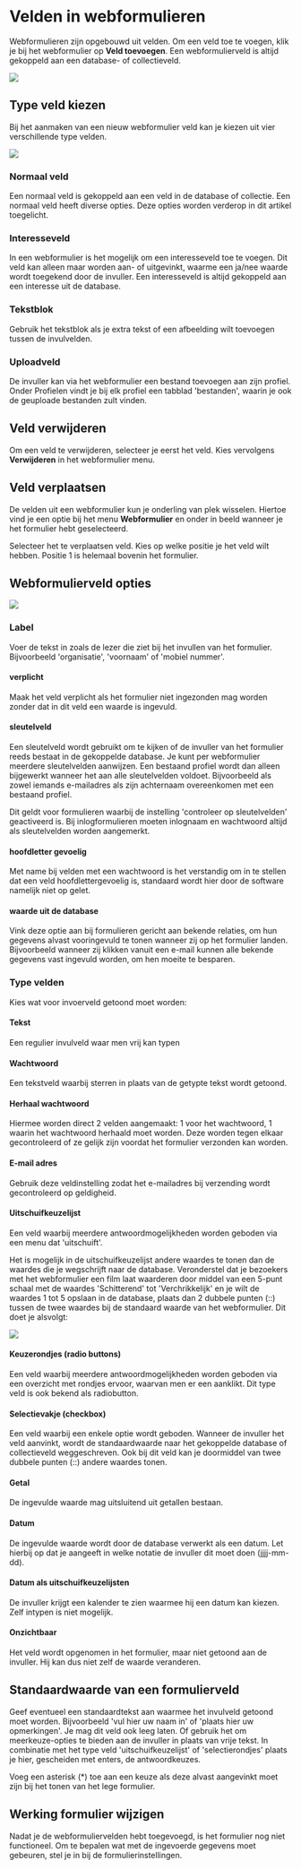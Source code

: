 # Velden in webformulieren

Webformulieren zijn opgebouwd uit velden. Om een veld toe te voegen,
klik je bij het webformulier op **Veld toevoegen**. Een webformulierveld
is altijd gekoppeld aan een database- of collectieveld.

![](../images/formuliervelden.png)

Type veld kiezen
----------------

Bij het aanmaken van een nieuw webformulier veld kan je kiezen uit vier
verschillende type velden.

![](../images/selecteerveldtype.png)

### Normaal veld

Een normaal veld is gekoppeld aan een veld in de database of collectie.
Een normaal veld heeft diverse opties. Deze opties worden verderop in
dit artikel toegelicht.

### Interesseveld

In een webformulier is het mogelijk om een interesseveld toe te voegen.
Dit veld kan alleen maar worden aan- of uitgevinkt, waarme een ja/nee
waarde wordt toegekend door de invuller. Een interesseveld is altijd
gekoppeld aan een interesse uit de database.

### Tekstblok

Gebruik het tekstblok als je extra tekst of een afbeelding wilt
toevoegen tussen de invulvelden.

### Uploadveld

De invuller kan via het webformulier een bestand toevoegen aan
zijn profiel. Onder Profielen vindt je bij elk profiel een tabblad
'bestanden', waarin je ook de geuploade bestanden zult vinden.

Veld verwijderen
----------------

Om een veld te verwijderen, selecteer je eerst het veld. Kies vervolgens
**Verwijderen** in het webformulier menu.

Veld verplaatsen
----------------

De velden uit een webformulier kun je onderling van plek wisselen.
Hiertoe vind je een optie bij het menu **Webformulier** en onder in
beeld wanneer je het formulier hebt geselecteerd.

Selecteer het te verplaatsen veld. Kies op welke positie je het veld
wilt hebben. Positie 1 is helemaal bovenin het formulier.

Webformulierveld opties
-----------------------

![](../images/formulierveldopties.png)

### Label

Voer de tekst in zoals de lezer die ziet bij het invullen van het
formulier. Bijvoorbeeld 'organisatie', 'voornaam' of 'mobiel nummer'.

#### verplicht

Maak het veld verplicht als het formulier niet ingezonden mag worden
zonder dat in dit veld een waarde is ingevuld. 

#### sleutelveld

Een sleutelveld wordt gebruikt om te kijken of de invuller van het
formulier reeds bestaat in de gekoppelde database. Je kunt per
webformulier meerdere sleutelvelden aanwijzen. Een bestaand profiel
wordt dan alleen bijgewerkt wanneer het aan alle sleutelvelden voldoet.
Bijvoorbeeld als zowel iemands e-mailadres als zijn achternaam
overeenkomen met een bestaand profiel.

Dit geldt voor formulieren waarbij de instelling 'controleer op
sleutelvelden'
geactiveerd is. Bij inlogformulieren moeten inlognaam en wachtwoord
altijd als sleutelvelden worden aangemerkt.

#### hoofdletter gevoelig

Met name bij velden met een wachtwoord is het verstandig om in te
stellen dat een veld hoofdlettergevoelig is, standaard wordt hier door
de software namelijk niet op gelet.

#### waarde uit de database

Vink deze optie aan bij formulieren gericht aan bekende relaties, om hun
gegevens alvast vooringevuld te tonen wanneer zij op het formulier
landen. Bijvoorbeeld wanneer zij klikken vanuit een e-mail kunnen alle
bekende gegevens vast ingevuld worden, om hen moeite te besparen.

### Type velden

Kies wat voor invoerveld getoond moet worden:

#### Tekst

Een regulier invulveld waar men vrij kan typen

#### Wachtwoord

Een tekstveld waarbij sterren in plaats van de getypte tekst wordt
getoond.

#### Herhaal wachtwoord

Hiermee worden direct 2 velden aangemaakt: 1 voor het wachtwoord, 1
waarin het wachtwoord herhaald moet worden. Deze worden tegen elkaar
gecontroleerd of ze gelijk zijn voordat het formulier verzonden kan
worden.

#### E-mail adres

Gebruik deze veldinstelling zodat het e-mailadres bij verzending wordt
gecontroleerd op geldigheid.

#### Uitschuifkeuzelijst

Een veld waarbij meerdere antwoordmogelijkheden worden geboden via een
menu dat 'uitschuift'.

Het is mogelijk in de uitschuifkeuzelijst andere waardes te tonen dan de
waardes die je wegschrijft naar de database. Veronderstel dat je
bezoekers met het webformulier een film laat waarderen door middel van
een 5-punt schaal met de waardes 'Schitterend' tot 'Verchrikkelijk' en
je wilt de waardes 1 tot 5 opslaan in de database, plaats dan 2 dubbele
punten (::) tussen de twee waardes bij de standaard waarde van het
webformulier. Dit doet je alsvolgt:

![](../images/meerkeuzeveld.png)

#### Keuzerondjes (radio buttons)

Een veld waarbij meerdere antwoordmogelijkheden worden geboden via een
overzicht met rondjes ervoor, waarvan men er een aanklikt. Dit type veld
is ook bekend als radiobutton.

#### Selectievakje (checkbox)

Een veld waarbij een enkele optie wordt geboden. Wanneer de invuller het
veld aanvinkt, wordt de standaardwaarde naar het gekoppelde database of
collectieveld weggeschreven. Ook bij dit veld kan je doormiddel van twee
dubbele punten (::) andere waardes tonen.

#### Getal

De ingevulde waarde mag uitsluitend uit getallen bestaan.

#### Datum

De ingevulde waarde wordt door de database verwerkt als een datum. Let
hierbij op dat je aangeeft in welke notatie de invuller dit moet doen
(jjjj-mm-dd).

#### Datum als uitschuifkeuzelijsten

De invuller krijgt een kalender te zien waarmee hij een datum kan
kiezen. Zelf intypen is niet mogelijk.

#### Onzichtbaar

Het veld wordt opgenomen in het formulier, maar niet getoond aan de
invuller. Hij kan dus niet zelf de waarde veranderen.

Standaardwaarde van een formulierveld
-------------------------------------

Geef eventueel een standaardtekst aan waarmee het invulveld getoond moet
worden. Bijvoorbeeld 'vul hier uw naam in' of 'plaats hier uw
opmerkingen'. Je mag dit veld ook leeg laten. Of gebruik het om
meerkeuze-opties te bieden aan de invuller in plaats van vrije tekst. In
combinatie met het type veld 'uitschuifkeuzelijst' of 'selectierondjes'
plaats je hier, gescheiden met enters, de antwoordkeuzes.

Voeg een asterisk (\*) toe aan een keuze als deze alvast aangevinkt moet
zijn bij het tonen van het lege formulier.

Werking formulier wijzigen
--------------------------

Nadat je de webformuliervelden hebt toegevoegd, is het formulier nog
niet functioneel. Om te bepalen wat met de ingevoerde gegevens moet
gebeuren, stel je in bij de formulierinstellingen.
